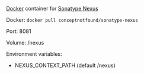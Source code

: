 [Docker](http://www.docker.com/) container for [Sonatype Nexus](http://www.sonatype.org/nexus)

Docker: `docker pull conceptnotfound/sonatype-nexus`

Port: 8081

Volume: /nexus

Environment variables:

* NEXUS_CONTEXT_PATH (default /nexus)
